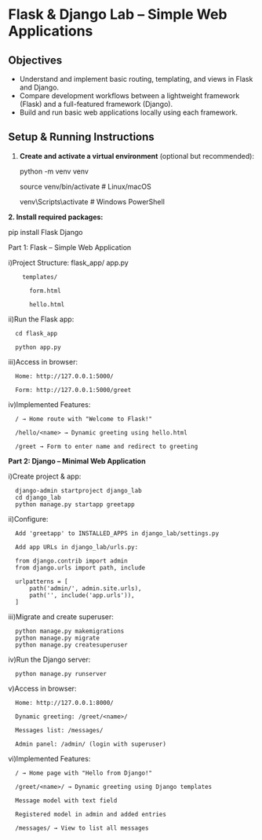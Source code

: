 # Flask & Django Lab – Simple Web Applications

## Objectives
- Understand and implement basic routing, templating, and views in Flask and Django.
- Compare development workflows between a lightweight framework (Flask) and a full-featured framework (Django).
- Build and run basic web applications locally using each framework.

## Setup & Running Instructions

1. **Create and activate a virtual environment** (optional but recommended):
   
   python -m venv venv
   
   source venv/bin/activate   # Linux/macOS
   
   venv\Scripts\activate      # Windows PowerShell

   
**2. Install required packages:**

   pip install Flask Django

Part 1: Flask – Simple Web Application

i)Project Structure:
      flask_app/
        app.py
        
        templates/
        
          form.html
          
          hello.html
    
ii)Run the Flask app:

      cd flask_app
      
      python app.py

iii)Access in browser:

      Home: http://127.0.0.1:5000/
      
      Form: http://127.0.0.1:5000/greet

iv)Implemented Features:

      / → Home route with "Welcome to Flask!"
      
      /hello/<name> → Dynamic greeting using hello.html
      
      /greet → Form to enter name and redirect to greeting

**Part 2: Django – Minimal Web Application**

i)Create project & app:

      django-admin startproject django_lab
      cd django_lab
      python manage.py startapp greetapp


ii)Configure:

      Add 'greetapp' to INSTALLED_APPS in django_lab/settings.py
      
      Add app URLs in django_lab/urls.py:
      
      from django.contrib import admin
      from django.urls import path, include
      
      urlpatterns = [
          path('admin/', admin.site.urls),
          path('', include('app.urls')),
      ]


iii)Migrate and create superuser:

      python manage.py makemigrations
      python manage.py migrate
      python manage.py createsuperuser


iv)Run the Django server:

      python manage.py runserver


v)Access in browser:

      Home: http://127.0.0.1:8000/
      
      Dynamic greeting: /greet/<name>/
      
      Messages list: /messages/
      
      Admin panel: /admin/ (login with superuser)

vi)Implemented Features:

      / → Home page with "Hello from Django!"
      
      /greet/<name>/ → Dynamic greeting using Django templates
      
      Message model with text field
      
      Registered model in admin and added entries
      
      /messages/ → View to list all messages






